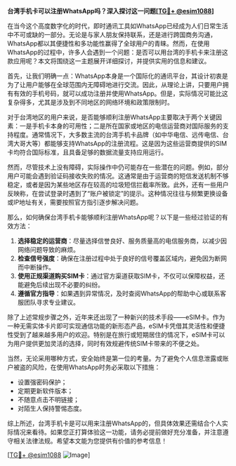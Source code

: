 **台湾手机卡可以注册WhatsApp吗？深入探讨这一问题[[TG💪+ @esim1088](https://t.me/s/esim1088)]**

在当今这个高度数字化的时代，即时通讯工具如WhatsApp已经成为人们日常生活中不可或缺的一部分。无论是与家人朋友保持联系，还是进行跨国商务沟通，WhatsApp都以其便捷性和多功能性赢得了全球用户的青睐。然而，在使用WhatsApp的过程中，许多人会遇到一个问题：是否可以用台湾的手机卡来注册这款应用呢？本文将围绕这一主题展开详细探讨，并提供实用的信息和建议。

首先，让我们明确一点：WhatsApp本身是一个国际化的通讯平台，其设计初衷是为了让用户能够在全球范围内无障碍地进行交流。因此，从理论上讲，只要用户拥有有效的手机号码，就可以成功注册并使用WhatsApp。但是，实际情况可能比这复杂得多，尤其是涉及到不同地区的网络环境和政策限制时。

对于台湾地区的用户来说，是否能够顺利注册WhatsApp主要取决于两个关键因素：一是手机卡本身的可用性；二是所在国家或地区的电信运营商对国际服务的支持程度。通常情况下，大多数主流的台湾手机卡品牌（如中华电信、远传电信、台湾大哥大等）都能够支持WhatsApp的注册流程。这是因为这些运营商提供的SIM卡均符合国际标准，且具备足够的数据流量支持应用运行。

然而，尽管技术上没有障碍，实际操作中仍可能存在一些潜在的问题。例如，部分用户可能会遇到验证码接收失败的情况。这通常是由于运营商的短信发送机制不够稳定，或者是因为某些地区存在较高的垃圾短信拦截率所致。此外，还有一些用户反映称，在尝试登录时遇到了“账户被锁定”的提示。这种情况往往与频繁更换设备或IP地址有关，需要按照官方指引逐步解决问题。

那么，如何确保台湾手机卡能够顺利注册WhatsApp呢？以下是一些经过验证的有效方法：

1. **选择稳定的运营商**：尽量选择信誉良好、服务质量高的电信服务商，以减少因网络问题导致的麻烦。
2. **检查信号强度**：确保在注册过程中处于良好的信号覆盖区域内，避免因为断网而中断操作。
3. **使用正规渠道购买SIM卡**：通过官方渠道获取SIM卡，不仅可以保障权益，还能避免后续出现不必要的纠纷。
4. **遵循官方指导**：如果遇到异常情况，及时查阅WhatsApp的帮助中心或联系客服团队寻求专业建议。

除了上述常规步骤之外，近年来还出现了一种新兴的技术手段——eSIM卡。作为一种无需实体卡片即可实现通信功能的新形态产品，eSIM卡凭借其灵活性和便捷性受到了越来越多用户的欢迎。特别是在旅行或短期居住的情况下，eSIM卡可以为用户提供更加灵活的选择，同时有效规避传统SIM卡带来的不便之处。

当然，无论采用哪种方式，安全始终是第一位的考量。为了避免个人信息泄露或账户被盗的风险，在使用WhatsApp时务必采取以下措施：
- 设置强密码保护；
- 定期更新软件版本；
- 不随意点击不明链接；
- 对陌生人保持警惕态度。

综上所述，台湾手机卡是可以用来注册WhatsApp的，但具体效果还需结合个人实际情况来看待。如果您正打算体验这一功能，请务必提前做好充分准备，并注意遵守相关法律法规。希望本文能为您提供有价值的参考信息！

[[TG💪+ @esim1088](https://t.me/s/esim1088) ![Image](https://i.postimg.cc/4NQfJmqS/Snipaste-2025-05-13-00-14-12.png)]